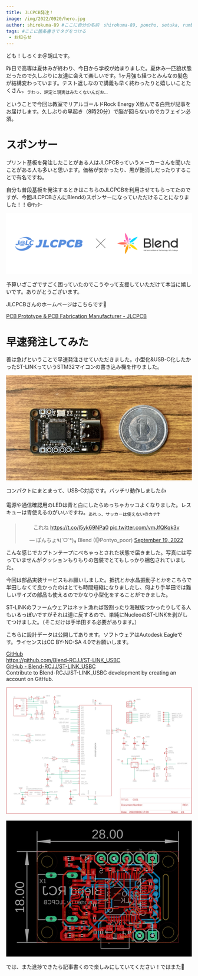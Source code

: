 ```yaml
---
title: JLCPCB発注！
image: /img/2022/0920/hero.jpg
author: shirokuma-89 #ここに自分の名前　shirokuma-89, poncho, setuka, rumbaboから選ぶ
tags: #ここに箇条書きでタグをつける
 - お知らせ
---
```


ども！しろくま＠胡瓜です。

昨日で高専は夏休みが終わり、今日から学校が始まりました。夏休み一匹狼状態だったので久しぶりに友達に会えて楽しいです。1ヶ月強も経つとみんなの髪色が結構変わっています。テスト返しなので講義も早く終わったりと嬉しいことたくさん。<sub>ゔわっ、評定と現実はみたくないんだお…</sub>

ということで今回は教室でリアルゴールドRock Energy X飲んでる白熊が記事をお届けします。久しぶりの早起き（8時20分）で脳が回らないのでカフェイン必須。

# スポンサー

プリント基板を発注したことがある人はJLCPCBっていうメーカーさんを聞いたことがある人も多いと思います。価格が安かったり、黒が艶消しだったりすることで有名ですね。

自分も普段基板を発注するときはこちらのJLCPCBを利用させてもらってたのですが、今回JLCPCBさんにBlendのスポンサーになっていただけることになりました！！😆ﾔｯﾀｰ

![](../../img/2022/0920/001.png)

予算いざこざですごく困っていたのでこうやって支援していただけて本当に嬉しいです。ありがとうございます。

JLCPCBさんのホームページはこちらです👀

[PCB Prototype & PCB Fabrication Manufacturer - JLCPCB](https://jlcpcb.com/JPV)

# 早速発注してみた

善は急げということで早速発注させていただきました。小型化&USB-C化したかったST-LINKっていうSTM32マイコンの書き込み機を作りました。

![](../../img/2022/0920/002.jpg)

コンパクトにまとまって、USB-C対応です。バッチリ動作しました👍

電源や通信確認用のLEDは青と白にしたらめっちゃカッコよくなりました。レスキューは青使えるのがいいですね。<sub>あれっ、サッカーは使えないのカナ❓</sub>

<center><blockquote class="twitter-tweet"><p lang="ja" dir="ltr">これね <a href="https://t.co/l5yk69NPa0">https://t.co/l5yk69NPa0</a> <a href="https://t.co/vmJfQKqk3v">pic.twitter.com/vmJfQKqk3v</a></p>&mdash; ぽんちょ٩(ˊᗜˋ*)و Blend (@Pontyo_poor) <a href="https://twitter.com/Pontyo_poor/status/1571839521104482304?ref_src=twsrc%5Etfw">September 19, 2022</a></blockquote> <script async src="https://platform.twitter.com/widgets.js" charset="utf-8"></script></center>

こんな感じでカプトンテープにぺちゃっとされた状態で届きました。写真には写っていませんがクッションもりもりの包装でとてもしっかり梱包されていました。

今回は部品実装サービスもお願いしました。抵抗とか水晶振動子とかをこちらで半田しなくて良かったのはとても時間短縮になりましたし、何より手半田では難しいサイズの部品も使えるのでかなり小型化をすることができました。

ST-LINKのファームウェアはネット漁れば殻割ったり海賊版つかったりしてる人もいるっぽいですがそれは道に反するので、単純にNucleoのST-LINKを剥がしてつけました。（そこだけは手半田する必要があります。）

こちらに設計データは公開してあります。ソフトウェアはAutodesk Eagleです。ライセンスはCC BY-NC-SA 4.0でお願いします。

<div class="bcard-wrapper"><span class="bcard-header withgfav"><div class="bcard-favicon" style="background-image: url(https://www.google.com/s2/favicons?domain=https://github.com/Blend-RCJJ/ST-LINK_USBC)"></div><div class="bcard-site"><a href="https://github.com/Blend-RCJJ/ST-LINK_USBC" rel="nofollow" target="_blank">GitHub</a></div><div class="bcard-url"><a href="https://github.com/Blend-RCJJ/ST-LINK_USBC" rel="nofollow" target="_blank">https://github.com/Blend-RCJJ/ST-LINK_USBC</a></div></span><span class="bcard-main withogimg"><div class="bcard-title"><a href="https://github.com/Blend-RCJJ/ST-LINK_USBC" rel="nofollow" target="_blank">GitHub - Blend-RCJJ/ST-LINK_USBC</a></div><div class="bcard-description">Contribute to Blend-RCJJ/ST-LINK_USBC development by creating an account on GitHub.</div><a href="https://github.com/Blend-RCJJ/ST-LINK_USBC" rel="nofollow" target="_blank"><div class="bcard-img" style="background-image: url(https://opengraph.githubassets.com/7703f543b1391d8a81cf60ed911cc8f1a7b70a31c01457ffd92f43916cefff8b/Blend-RCJJ/ST-LINK_USBC)"></div></a></span></div>

![](https://raw.githubusercontent.com/Blend-RCJJ/ST-LINK_USBC/main/sch.jpg)

![](https://raw.githubusercontent.com/Blend-RCJJ/ST-LINK_USBC/main/pcb.jpg)

では、また進捗できたら記事書くので楽しみにしていてください！ではまた👋

